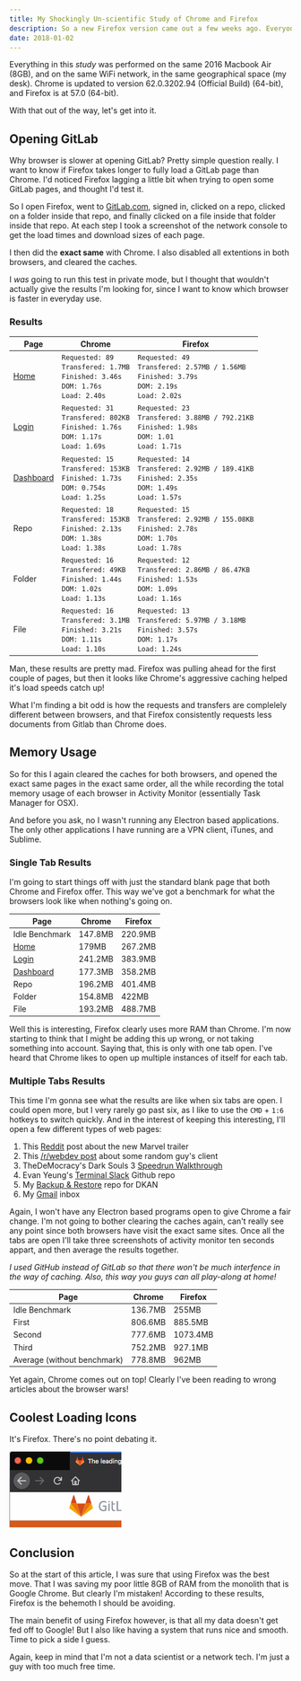 ```yaml
---
title: My Shockingly Un-scientific Study of Chrome and Firefox
description: So a new Firefox version came out a few weeks ago. Everyone's been claiming that it's super fast and has overcome it's sluggish past. There's even been some journalists saying it's faster as less resource heavy than Chrome. I wanted to find out for myself, so I did a few tests.
date: 2018-01-02
---
```


Everything in this *study* was performed on the same 2016 Macbook Air (8GB), and on the same WiFi network, in the same geographical space (my desk). Chrome is updated to version 62.0.3202.94 (Official Build) (64-bit), and Firefox is at 57.0 (64-bit).

With that out of the way, let's get into it.

## Opening GitLab

Why browser is slower at opening GitLab? Pretty simple question really. I want to know if Firefox takes longer to fully load a GitLab page than Chrome. I'd noticed Firefox lagging a little bit when trying to open some GitLab pages, and thought I'd test it.

So I open Firefox, went to [GitLab.com](https://www.gitlab.com), signed in, clicked on a repo, clicked on a folder inside that repo, and finally clicked on a file inside that folder inside that repo. At each step I took a screenshot of the network console to get the load times and download sizes of each page.

I then did the **exact same** with Chrome. I also disabled all extentions in both browsers, and cleared the caches. 

I *was* going to run this test in private mode, but I thought that wouldn't actually give the results I'm looking for, since I want to know which browser is faster in everyday use.

### Results

| Page | Chrome | Firefox |
| ---- | ------ | ------- |
| [Home](https://about.gitlab.com/)| `Requested: 89`<br> `Transfered: 1.7MB`<br> <span>`Finished: 3.46s`</span><br> <span>`DOM: 1.76s`</span><br> `Load: 2.40s` | <span>`Requested: 49`</span><br> <span>`Transfered: 2.57MB / 1.56MB`</span><br> `Finished: 3.79s`<br> `DOM: 2.19s`<br> <span>`Load: 2.02s`</span> |
| [Login](https://gitlab.com/users/sign_in)| `Requested: 31`<br> `Transfered: 802KB`<br> <span>`Finished: 1.76s`</span><br> `DOM: 1.17s`<br> <span>`Load: 1.69s`</span> | <span>`Requested: 23`</span><br> <span>`Transfered: 3.88MB / 792.21KB`</span><br> `Finished: 1.98s`<br> <span>`DOM: 1.01`</span><br> `Load: 1.71s` |
| [Dashboard](https://gitlab.com/)| `Requested: 15`<br> <span>`Transfered: 153KB`</span><br> <span>`Finished: 1.73s`</span><br> <span>`DOM: 0.754s`</span><br> <span>`Load: 1.25s`</span> | <span>`Requested: 14`</span><br> `Transfered: 2.92MB / 189.41KB`<br> `Finished: 2.35s`<br> `DOM: 1.49s`<br> `Load: 1.57s` |
| Repo | `Requested: 18`<br> <span>`Transfered: 153KB`</span><br> <span>`Finished: 2.13s`</span><br> <span>`DOM: 1.38s`</span><br> <span>`Load: 1.38s`</span> | <span>`Requested: 15`</span><br> `Transfered: 2.92MB / 155.08KB`<br> `Finished: 2.78s`<br> `DOM: 1.70s`<br> `Load: 1.78s` |
| Folder | `Requested: 16`<br> <span>`Transfered: 49KB`</span><br> <span>`Finished: 1.44s`</span><br> <span>`DOM: 1.02s`</span><br> <span>`Load: 1.13s`</span> | <span>`Requested: 12`</span><br> `Transfered: 2.86MB / 86.47KB`<br> `Finished: 1.53s`<br> `DOM: 1.09s`<br> `Load: 1.16s` |
| File | `Requested: 16`<br> <span>`Transfered: 3.1MB`</span><br> <span>`Finished: 3.21s`</span><br> <span>`DOM: 1.11s`</span><br> <span>`Load: 1.10s`</span> | <span>`Requested: 13`</span><br> `Transfered: 5.97MB / 3.18MB`<br> `Finished: 3.57s`<br> `DOM: 1.17s`<br> `Load: 1.24s`|

Man, these results are pretty mad. Firefox was pulling ahead for the first couple of pages, but then it looks like Chrome's aggressive caching helped it's load speeds catch up!

What I'm finding a bit odd is how the requests and transfers are complelely different between browsers, and that Firefox consistently requests less documents from Gitlab than Chrome does.

## Memory Usage

So for this I again cleared the caches for both browsers, and opened the exact same pages in the exact same order, all the while recording the total memory usage of each browser in Activity Monitor (essentially Task Manager for OSX).

And before you ask, no I wasn't running any Electron based applications. The only other applications I have running are a VPN client, iTunes, and Sublime.

### Single Tab Results

I'm going to start things off with just the standard blank page that both Chrome and Firefox offer. This way we've got a benchmark for what the browsers look like when nothing's going on.

| Page | Chrome | Firefox |
| ---- | ------ | ------- |
| Idle Benchmark | <span>147.8MB</span> | 220.9MB |
| [Home](https://about.gitlab.com/) | <span>179MB</span> | 267.2MB |
| [Login](https://gitlab.com/users/sign_in) | <span>241.2MB</span> | 383.9MB |
| [Dashboard](https://gitlab.com/) | <span>177.3MB</span> | 358.2MB |
| Repo | <span>196.2MB</span> | 401.4MB |
| Folder | <span>154.8MB</span> | 422MB |
| File | <span>193.2MB</span> | 488.7MB |

Well this is interesting, Firefox clearly uses more RAM than Chrome.  I'm now starting to think that I might be adding this up wrong, or not taking something into account. Saying that, this is only with one tab open. I've heard that Chrome likes to open up multiple instances of itself for each tab.

### Multiple Tabs Results

This time I'm gonna see what the results are like when six tabs are open. I could open more, but I very rarely go past six, as I like to use the `CMD` + `1:6` hotkeys to switch quickly. And in the interest of keeping this interesting, I'll open a few different types of web pages:

 1. This [Reddit](https://www.reddit.com/r/videos/comments/7gd7zf/avengers_infinity_war_trailer/) post about the new Marvel trailer
 2. This [/r/webdev post](https://www.reddit.com/r/webdev/comments/7gdo0q/when_you_build_a_thing_of_beauty_for_a_client_and/) about some random guy's client
 3. TheDeMocracy's Dark Souls 3 [Speedrun Walkthrough](https://www.youtube.com/watch?v=XpHA5F2_ywE)
 4. Evan Yeung's [Terminal Slack](https://github.com/evanyeung/terminal-slack) Github repo
 5. My [Backup & Restore](https://github.com/mohnjatthews/dkan-backup-and-restore) repo for DKAN
 6. My [Gmail](https://mail.google.com/mail/u/0/#inbox) inbox

Again, I won't have any Electron based programs open to give Chrome a fair change. I'm not going to bother clearing the caches again, can't really see any point since both browsers have visit the exact same sites. Once all the tabs are open I'll take three screenshots of activity monitor ten seconds appart, and then average the results together.

_I used GitHub instead of GitLab so that there won't be much interfence in the way of caching. Also, this way you guys can all play-along at home!_

| Page | Chrome | Firefox |
| ---- | ------ | ------- |
| Idle Benchmark | <span>136.7MB</span> | 255MB |
| First | <span>806.6MB</span> | 885.5MB |
| Second | <span>777.6MB</span> | 1073.4MB |
| Third | <span>752.2MB</span> | 927.1MB |
| Average (without benchmark) | <span>778.8MB</span> | 962MB |

Yet again, Chrome comes out on top! Clearly I've been reading to wrong articles about the browser wars!

## Coolest Loading Icons

It's Firefox. There's no point debating it.

![Firefox Loading Icon](media/180102-my-shockingly-unscientific-study-of-chrome-vs-firefox/loading-icons.gif)

## Conclusion

So at the start of this article, I was sure that using Firefox was the best move. That I was saving my poor little 8GB of RAM from the monolith that is Google Chrome. But clearly I'm mistaken! According to these results, Firefox is the behemoth I should be avoiding.

The main benefit of using Firefox however, is that all my data doesn't get fed off to Google! But I also like having a system that runs nice and smooth. Time to pick a side I guess.

Again, keep in mind that I'm not a data scientist or a network tech. I'm just a guy with too much free time.

